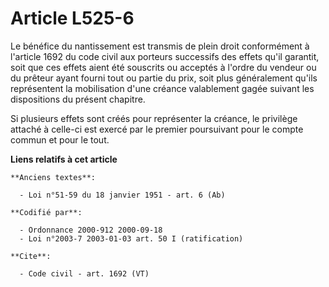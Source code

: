 # Article L525-6

Le bénéfice du nantissement est transmis de plein droit conformément à l'article 1692 du code civil aux porteurs successifs
des effets qu'il garantit, soit que ces effets aient été souscrits ou acceptés à l'ordre du vendeur ou du prêteur ayant
fourni tout ou partie du prix, soit plus généralement qu'ils représentent la mobilisation d'une créance valablement gagée
suivant les dispositions du présent chapitre. 

Si plusieurs effets sont créés pour représenter la créance, le privilège attaché à celle-ci est exercé par le premier
poursuivant pour le compte commun et pour le tout.

**Liens relatifs à cet article**

	**Anciens textes**:

	  - Loi n°51-59 du 18 janvier 1951 - art. 6 (Ab)

	**Codifié par**:

	  - Ordonnance 2000-912 2000-09-18
	  - Loi n°2003-7 2003-01-03 art. 50 I (ratification)

	**Cite**:

	  - Code civil - art. 1692 (VT)
